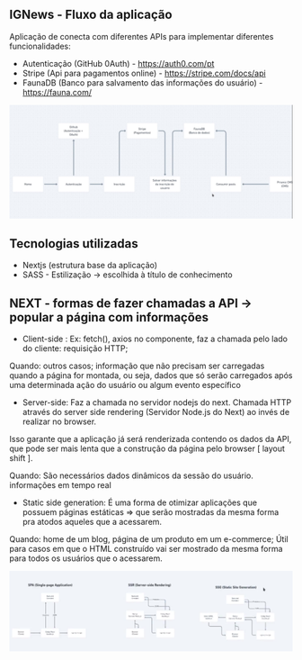 ## IGNews - Fluxo da aplicação

Aplicação de conecta com diferentes APIs para implementar diferentes funcionalidades:

- Autenticação (GitHub 0Auth) - https://auth0.com/pt
- Stripe (Api para pagamentos online) - https://stripe.com/docs/api
- FaunaDB (Banco para salvamento das informações do usuário) - https://fauna.com/

<img src="./fluxo-aplicação.PNG" alt="Fluxo da aplicação"/>

## Tecnologias utilizadas

- Nextjs (estrutura base da aplicação)
- SASS - Estilização -> escolhida à título de conhecimento


## NEXT - formas de fazer chamadas a API -> popular a página com informações

- Client-side : Ex: fetch(), axios no componente, faz a chamada pelo lado do cliente: requisição HTTP;

Quando: outros casos; informação que não precisam ser carregadas quando a página for montada, ou seja, dados que só serão carregados após uma determinada ação do usuário ou algum evento específico


- Server-side:  Faz a chamada no servidor nodejs do next. Chamada HTTP através do server side rendering  (Servidor Node.js do Next) ao invés de realizar no browser.

Isso garante que a aplicação já será renderizada contendo os dados da API, que pode ser mais lenta que a construção da página pelo browser [ layout shift ].

Quando: São necessários dados dinâmicos da sessão do usuário. informações em tempo real

-  Static side generation: É uma forma de otimizar aplicações que possuem páginas estáticas => que serão mostradas da mesma forma pra atodos aqueles que a acessarem. 

Quando: home de um blog, página de um produto em um e-commerce; Útil para casos em que o HTML construído vai ser mostrado da mesma forma para todos os usuários que o acessarem.

  <img src="./models.PNG" alt="Fluxo da aplicação"/>